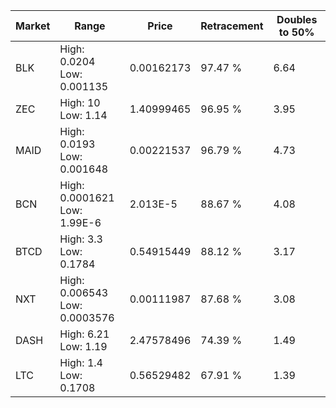 | Market | Range | Price| Retracement | Doubles to 50% |
| --- | --- | --- | --- | --- |
| BLK | High: 0.0204<br />Low: 0.001135 | 0.00162173 | 97.47 % | 6.64 |
| ZEC | High: 10<br />Low: 1.14 | 1.40999465 | 96.95 % | 3.95 |
| MAID | High: 0.0193<br />Low: 0.001648 | 0.00221537 | 96.79 % | 4.73 |
| BCN | High: 0.0001621<br />Low: 1.99E-6 | 2.013E-5 | 88.67 % | 4.08 |
| BTCD | High: 3.3<br />Low: 0.1784 | 0.54915449 | 88.12 % | 3.17 |
| NXT | High: 0.006543<br />Low: 0.0003576 | 0.00111987 | 87.68 % | 3.08 |
| DASH | High: 6.21<br />Low: 1.19 | 2.47578496 | 74.39 % | 1.49 |
| LTC | High: 1.4<br />Low: 0.1708 | 0.56529482 | 67.91 % | 1.39 |
